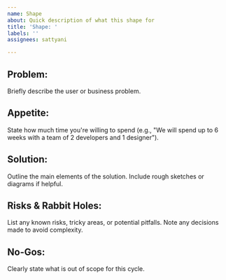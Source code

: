 ```yaml
---
name: Shape
about: Quick description of what this shape for
title: 'Shape: '
labels: ''
assignees: sattyani

---
```


## Problem:
Briefly describe the user or business problem.

## Appetite:
State how much time you're willing to spend (e.g., "We will spend up to 6 weeks with a team of 2 developers and 1 designer").

## Solution:
Outline the main elements of the solution. Include rough sketches or diagrams if helpful.

## Risks & Rabbit Holes:
List any known risks, tricky areas, or potential pitfalls. Note any decisions made to avoid complexity.

## No-Gos:
Clearly state what is out of scope for this cycle.
